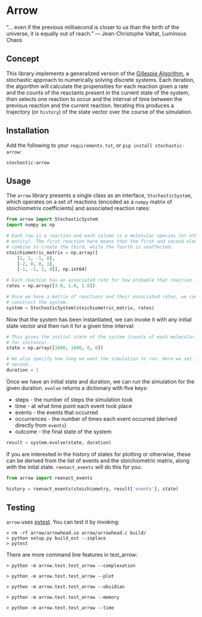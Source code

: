 # Arrow

“... even if the previous millisecond is closer to us than the birth of the universe, it is equally out of reach.”
― Jean-Christophe Valtat, Luminous Chaos

## Concept

This library implements a generalized version of the [Gillespie
Algorithm](https://en.wikipedia.org/wiki/Gillespie_algorithm), a stochastic
approach to numerically solving discrete systems. Each iteration, the algorithm
will calculate the propensities for each reaction given a rate and the counts
of the reactants present in the current state of the system, then selects one
reaction to occur and the interval of time between the previous reaction and
the current reaction. Iterating this produces a trajectory (or `history`) of
the state vector over the course of the simulation.

## Installation

Add the following to your `requirements.txt`, or
`pip install stochastic-arrow`:

    stochastic-arrow

## Usage

The `arrow` library presents a single class as an interface,
`StochasticSystem`, which operates on a set of reactions (encoded as a `numpy`
matrix of stoichiometrix coefficients) and associated reaction rates:

```python
from arrow import StochasticSystem
import numpy as np

# Each row is a reaction and each column is a molecular species (or other
# entity). The first reaction here means that the first and second elements
# combine to create the third, while the fourth is unaffected.
stoichiometric_matrix = np.array([
    [1, 1, -1, 0],
    [-2, 0, 0, 1],
    [-1, -1, 1, 0]], np.int64)

# Each reaction has an associated rate for how probable that reaction is.
rates = np.array([3.0, 1.0, 1.0])

# Once we have a matrix of reactions and their associated rates, we can
# construct the system.
system = StochasticSystem(stoichiometric_matrix, rates)
```

Now that the system has been instantiated, we can invoke it with any initial
state vector and then run it for a given time interval:

```python
# This gives the initial state of the system (counts of each molecular species,
# for instance).
state = np.array([1000, 1000, 0, 0])

# We also specify how long we want the simulation to run. Here we set it to one
# second.
duration = 1
```

Once we have an initial state and duration, we can run the simulation for the
given duration. `evolve` returns a dictionary with five keys:

* steps - the number of steps the simulation took
* time - at what time point each event took place
* events - the events that occurred
* occurrences - the number of times each event occurred (derived directly from `events`)
* outcome - the final state of the system

```python
result = system.evolve(state, duration)
```

If you are interested in the history of states for plotting or otherwise, these can be
derived from the list of events and the stoichiometric matrix, along with the inital
state. `reenact_events` will do this for you:

```python
from arrow import reenact_events

history = reenact_events(stoichiometry, result['events'], state)
```

## Testing

`arrow` uses [pytest](https://docs.pytest.org/en/latest/). You can test it
by invoking:

    > rm -rf arrow/arrowhead.so arrow/arrowhead.c build/
    > python setup.py build_ext --inplace
    > pytest

There are more command line features in test_arrow:

    > python -m arrow.test.test_arrow --complexation

    > python -m arrow.test.test_arrow --plot

    > python -m arrow.test.test_arrow --obsidian

    > python -m arrow.test.test_arrow --memory

    > python -m arrow.test.test_arrow --time
